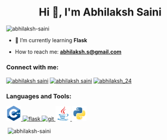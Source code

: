 <h1 align="center">Hi 👋, I'm Abhilaksh Saini</h1>
<p align="left"> <img src="https://komarev.com/ghpvc/?username=abhilaksh-saini&label=Profile%20views&color=0e75b6&style=flat" alt="abhilaksh-saini" /> </p>


- 🌱 I’m currently learning **Flask**

- How to reach me: **abhilaksh.s@gmail.com**

<h3 align="left">Connect with me:</h3>
<p align="left">
<a href="https://www.linkedin.com/in/abhilaksh-saini-4b5937282/" target="blank"><img align="center" src="https://raw.githubusercontent.com/rahuldkjain/github-profile-readme-generator/master/src/images/icons/Social/linked-in-alt.svg" alt="abhilaksh saini" height="30" width="40" /></a>
<a href="https://www.hackerrank.com/profile/abhilakshs" target="blank"><img align="center" src="https://raw.githubusercontent.com/rahuldkjain/github-profile-readme-generator/master/src/images/icons/Social/hackerrank.svg" alt="abhilaksh saini" height="30" width="40" /></a>
<a href="https://www.leetcode.com/abhilaksh_24" target="blank"><img align="center" src="https://raw.githubusercontent.com/rahuldkjain/github-profile-readme-generator/master/src/images/icons/Social/leet-code.svg" alt="abhilaksh_24" height="30" width="40" /></a>
</p>

<h3 align="left">Languages and Tools:</h3>
<p align="left"> <a href="https://www.w3schools.com/cpp/" target="_blank" rel="noreferrer"> <img src="https://raw.githubusercontent.com/devicons/devicon/master/icons/cplusplus/cplusplus-original.svg" alt="cplusplus" width="40" height="40"/> </a> <a href="https://flask.palletsprojects.com/" target="_blank" rel="noreferrer"> <img src="https://www.vectorlogo.zone/logos/pocoo_flask/pocoo_flask-icon.svg" alt="flask" width="40" height="40"/> </a> <a href="https://git-scm.com/" target="_blank" rel="noreferrer"> <img src="https://www.vectorlogo.zone/logos/git-scm/git-scm-icon.svg" alt="git" width="40" height="40"/> </a> <a href="https://www.java.com" target="_blank" rel="noreferrer"> <img src="https://raw.githubusercontent.com/devicons/devicon/master/icons/java/java-original.svg" alt="java" width="40" height="40"/> </a> <a href="https://www.python.org" target="_blank" rel="noreferrer"> <img src="https://raw.githubusercontent.com/devicons/devicon/master/icons/python/python-original.svg" alt="python" width="40" height="40"/> </a> </p>

<p>&nbsp;<img align="center" src="https://github-readme-stats.vercel.app/api?username=abhilaksh-saini&show_icons=true&locale=en" alt="abhilaksh-saini" /></p>
